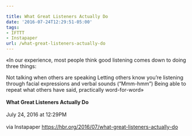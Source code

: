 ```yaml
---

title: What Great Listeners Actually Do
date: '2016-07-24T12:29:51-05:00'
tags:
- IFTTT
- Instapaper
url: /what-great-listeners-actually-do
---
```

«In our experience, most people think good listening comes down to doing three things:

Not talking when others are speaking
Letting others know you’re listening through facial expressions and verbal sounds (“Mmm-hmm”)
Being able to repeat what others have said, practically word-for-word»<br/><br/><b>What Great Listeners Actually Do</b><br/><br/>
July 24, 2016 at 12:29PM<br/><br/>
via Instapaper <a href="https://hbr.org/2016/07/what-great-listeners-actually-do" target="_blank">https://hbr.org/2016/07/what-great-listeners-actually-do</a>
